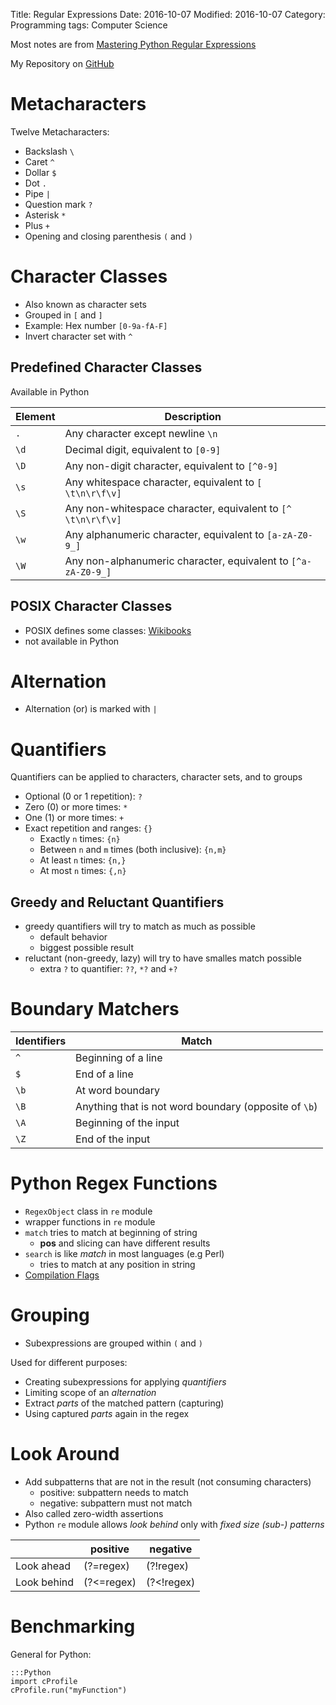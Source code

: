 Title: Regular Expressions
Date: 2016-10-07
Modified: 2016-10-07
Category: Programming
tags: Computer Science


Most notes are from [Mastering Python Regular Expressions](https://www.packtpub.com/application-development/mastering-python-regular-expressions)

My Repository on [GitHub](https://github.com/LukasWoodtli/MasteringPythonRegularExpressions)


Metacharacters
==============

Twelve Metacharacters:

- Backslash `\`
- Caret `^`
- Dollar `$`
- Dot `.`
- Pipe `|`
- Question mark `?`
- Asterisk `*`
- Plus `+`
- Opening and closing parenthesis `(` and `)`


Character Classes
=================

- Also known as character sets
- Grouped in `[` and `]`
- Example: Hex number `[0-9a-fA-F]`
- Invert character set with `^`

Predefined Character Classes
----------------------------

Available in Python

| Element | Description                                                     |
|---------|-----------------------------------------------------------------|
| `.`     | Any character except newline `\n`                               |
| `\d`    | Decimal digit, equivalent to `[0-9]`                            |
| `\D`    | Any non-digit character, equivalent to `[^0-9]`                 |
| `\s`    | Any whitespace character, equivalent to `[ \t\n\r\f\v]`         |
| `\S`    | Any non-whitespace character, equivalent to `[^ \t\n\r\f\v]`    |
| `\w`    | Any alphanumeric character, equivalent to `[a-zA-Z0-9_]`        |
| `\W`    | Any non-alphanumeric character, equivalent to `[^a-zA-Z0-9_]`   |


POSIX Character Classes
-----------------------

- POSIX defines some classes: [Wikibooks](https://en.wikibooks.org/wiki/Regular_Expressions/POSIX_Basic_Regular_Expressions#Character_classes>)
- not available in Python


Alternation
===========

- Alternation (or) is marked with `|`

Quantifiers
===========

Quantifiers can be applied to characters, character sets, and to groups

- Optional (0 or 1 repetition): `?`
- Zero (0) or more times: `*`
- One (1) or more times: `+`
- Exact repetition and ranges: `{}`
    - Exactly `n` times: `{n}`
    - Between `n` and `m` times (both inclusive): `{n,m}`
    - At least `n` times: `{n,}`
    - At most `n` times: `{,n}`

Greedy and Reluctant Quantifiers
--------------------------------

- greedy quantifiers will try to match as much as possible
    - default behavior
    - biggest possible result
- reluctant (non-greedy, lazy) will try to have smalles match possible
    - extra `?` to quantifier: `??`, `*?` and `+?`

Boundary Matchers
=================

| Identifiers | Match           |
|------|------------------------|
| `^`  | Beginning of a line    |
| `$`  | End of a line          |
| `\b` | At word boundary       |
| `\B` | Anything that is not word boundary (opposite of `\b`) |
| `\A` | Beginning of the input |
| `\Z` | End of the input       |


Python Regex Functions
======================

- `RegexObject` class in `re` module
- wrapper functions in `re` module
- `match` tries to match at beginning of string
    - **pos** and slicing can have different results
- `search` is like *match* in most languages (e.g Perl)
    - tries to match at any position in string
- [Compilation Flags](https://docs.python.org/2/library/re.html#re.compile)


Grouping
========

- Subexpressions are grouped within `(` and `)`

Used for different purposes:

- Creating subexpressions for applying *quantifiers*
- Limiting scope of an *alternation*
- Extract *parts* of the matched pattern (capturing)
- Using captured *parts* again in the regex


Look Around
===========

- Add subpatterns that are not in the result (not consuming characters)
    - positive: subpattern needs to match
    - negative: subpattern must not match
- Also called zero-width assertions
- Python `re` module allows *look behind* only with *fixed size (sub-) patterns*

|              |  positive  | negative   |
|--------------|------------|------------|
| Look ahead   | (?=regex)  | (?!regex)  |
| Look behind  | (?<=regex) | (?<!regex) |


Benchmarking
============

General for Python:

    :::Python
    import cProfile
    cProfile.run("myFunction")
